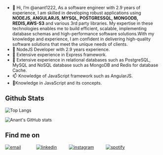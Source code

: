 - 👋 Hi, I’m @anant1222,  As a software engineer with 2.9 years of experience, I am skilled in developing robust applications using **NODEJS, ANGULARJS, MYSQL, POSTGRESSQL, MONGODB, REDIS,AWS-S3** and various 3rd party libraries. My expertise in these technologies enables me to build efficient, scalable, implementing database schemas and high-performance software solutions.With my knowledge and experience, I am confident in delivering high-quality software solutions that meet the unique needs of clients.
- 👀 NodeJS Developer with 2.9 years experience.
- 🌱 Extensive experience in Express framework.
- 💞️ Extensive experience in relational databases such as PostgreSQL, MySQL and NoSQL database such as 
      MongoDB and Redis for database Cache.
- 📫 Knowledge of JavaScript framework such as AngularJS.
- 🤙Knowledge in JavaScript and its concepts.




<!---
anant1222/anant1222 is a ✨ special ✨ repository because its `README.md` (this file) appears on your GitHub profile.
You can click the Preview link to take a look at your changes.
--->

## Github Stats




<!-- ![Aenq's GitHub stats](https://github-readme-stats.vercel.app/api?username=anant1222&show_icons=true)
<p><img src="https://github-readme-stats.vercel.app/api/top-langs?username=anant1222&show_icons=true&locale=en&layout=compact" alt="aenq"/></p>
 -->
![Top Langs](https://github-readme-stats.vercel.app/api/top-langs/?username=anant1222&layout=compact&theme=dark&langs_count=18)

![Anant's GitHub stats](https://github-readme-stats.vercel.app/api?username=anant1222&theme=dark&show_icons=true)

 
 
 
## Find me on
<p>
  <a href="mailto:anantkumary92gmail.com"><img src="https://img.icons8.com/color/96/000000/gmail.png" alt="email"/></a> &ensp;&ensp;&ensp;&ensp;&ensp;&ensp;
  <a href="https://www.linkedin.com/in/anant1222"><img src="https://img.icons8.com/color/96/000000/linkedin.png" alt="linkedin"/></a>&ensp;&ensp;&ensp;&ensp;&ensp;
  <a href="https://www.instagram.com/anant1222/"><img src="https://img.icons8.com/color/96/000000/instagram-new.png" alt="instagram"/></a>&ensp;&ensp;&ensp;&ensp;&ensp;
  <a href="https://open.spotify.com/user/31rslm3otyy4j7ekgzmoy5ixrxqm"><img src="https://img.icons8.com/color/96/000000/spotify--v1.png" alt="spotify"/></a>&ensp;&ensp;&ensp;&ensp;&ensp;
